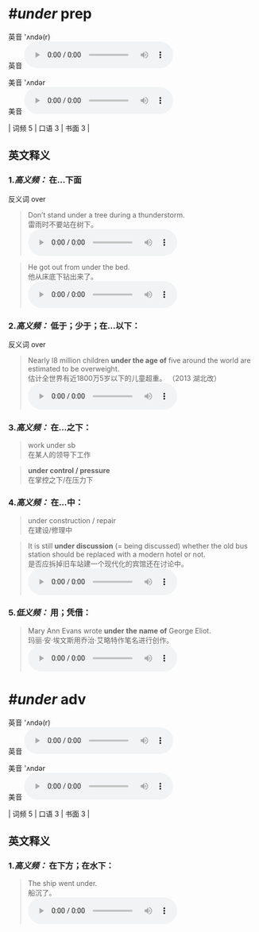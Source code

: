 # ***\#under*** prep
英音 'ʌndə(r)  
英音
<audio src="./media/under-B.aac" controls="controls"></audio>

美音 'ʌndər  
美音
<audio src="./media/under.aac" controls="controls"></audio>



| 词频 5 | 口语 3 | 书面 3 |  

英文释义
---
### 1.*高义频：* **在...下面**  
反义词 over 

 > Don’t stand under a tree during a thunderstorm.  
 > 雷雨时不要站在树下。    
<audio src="./media/under-1.aac" controls="controls"></audio>

 > He got out from under the bed.   
 > 他从床底下钻出来了。    
<audio src="./media/under-2.aac" controls="controls"></audio>

### 2.*高义频：* **低于；少于；在...以下：**  
反义词 over 

 > Nearly l8 million children **under the age of** five around the world are estimated to be overweight.  
 > 估计全世界有近1800万5岁以下的儿童超重。  （2013 湖北改）  
<audio src="./media/under-3.aac" controls="controls"></audio>

### 3.*高义频：* **在...之下：**  

 > work under sb  
 > 在某人的领导下工作    

 > **under control / pressure**  
 > 在掌控之下/在压力下    

### 4.*高义频：* **在...中：**  

 > under construction / repair   
 > 在建设/修理中    

 > It is still **under discussion** (= being discussed) whether the old bus station should be replaced with a modern hotel or not.   
 > 是否应拆掉旧车站建一个现代化的宾馆还在讨论中。    
<audio src="./media/under-4.aac" controls="controls"></audio>

### 5.*低义频：* **用；凭借：**  

 > Mary Ann Evans wrote **under** **the** **name** **of** George Eliot.   
 > 玛丽·安·埃文斯用乔治·艾略特作笔名进行创作。    
<audio src="./media/under-5.aac" controls="controls"></audio>


# ***\#under*** adv
英音 'ʌndə(r)  
英音
<audio src="./media/under-B.aac" controls="controls"></audio>

美音 'ʌndər  
美音
<audio src="./media/under.aac" controls="controls"></audio>



| 词频 5 | 口语 3 | 书面 3 |  

英文释义
---
### 1.*高义频：* **在下方；在水下：**  

 > The ship went under.  
 > 船沉了。    
<audio src="./media/under-6.aac" controls="controls"></audio>


